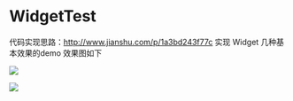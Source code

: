 # WidgetTest

代码实现思路：http://www.jianshu.com/p/1a3bd243f77c
实现 Widget 几种基本效果的demo
效果图如下


 ![](https://github.com/PengfeiWang666/WidgetTest/blob/master/WPFWidgetTest/Widget-today/3DTouch.gif)
 
 
 
 ![](https://github.com/PengfeiWang666/WidgetTest/blob/master/WPFWidgetTest/Widget-today/demo.gif)
